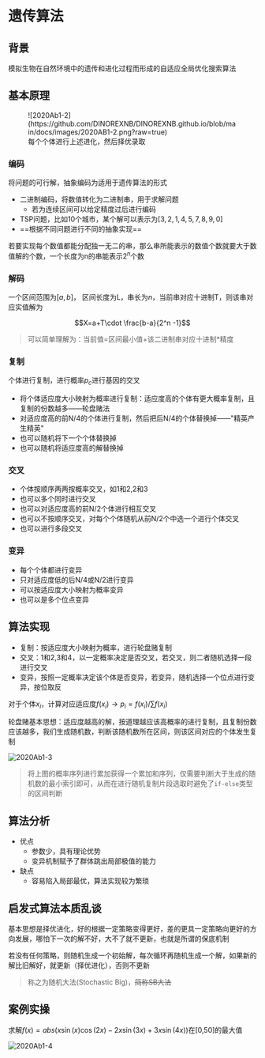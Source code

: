 # 遗传算法

## 背景

模拟生物在自然环境中的遗传和进化过程而形成的自适应全局优化搜索算法

## 基本原理

<figure markdown>
![2020Ab1-2](https://github.com/DINOREXNB/DINOREXNB.github.io/blob/main/docs/images/2020AB1-2.png?raw=true)
<figcaption>每个个体进行上述进化，然后择优录取</figcaption>
</figure>

### 编码

将问题的可行解，抽象编码为适用于遗传算法的形式

- 二进制编码，将数值转化为二进制串，用于求解问题
    - 若为连续区间可以给定精度过后进行编码
- TSP问题，比如10个城市，某个解可以表示为$[3,2,1,4,5,7,8,9,0]$
- ==根据不同问题进行不同的抽象实现==

若要实现每个数值都能分配独一无二的串，那么串所能表示的数值个数就要大于数值解的个数，一个长度为n的串能表示$2^n$个数

### 解码

一个区间范围为$[a,b]$， 区间长度为L，串长为$n$，当前串对应十进制T，则该串对应实值解为

$$X=a+T\cdot \frac{b-a}{2^n -1}$$

>可以简单理解为：当前值=区间最小值+该二进制串对应十进制*精度

### 复制

个体进行复制，进行概率$p_c$进行基因的交叉

- 将个体适应度大小映射为概率进行复制：适应度高的个体有更大概率复制，且复制的份数越多——轮盘赌法
- 对适应度高的前N/4的个体进行复制，然后把后N/4的个体替换掉——"精英产生精英"
- 也可以随机将下一个个体替换掉
- 也可以随机将适应度高的解替换掉

### 交叉

- 个体按顺序两两按概率交叉，如1和2,2和3
- 也可以多个同时进行交叉
- 也可以对适应度高的前N/2个体进行相互交叉
- 也可以不按顺序交叉，对每个个体随机从前N/2个中选一个进行个体交叉
- 也可以进行多段交叉

### 变异

- 每个个体都进行变异
- 只对适应度低的后N/4或N/2进行变异
- 可以按适应度大小映射为概率变异
- 也可以是多个位点变异

## 算法实现

- 复制：按适应度大小映射为概率，进行轮盘赌复制
- 交叉：1和2,3和4，以一定概率决定是否交叉，若交叉，则二者随机选择一段进行交叉
- 变异，按照一定概率决定该个体是否变异，若变异，随机选择一个位点进行变异，按位取反

对于个体$x_i$，计算对应适应度$f(x_i)\to p_i=f(x_i)/\sum f(x_i)$

轮盘赌基本思想：适应度越高的解，按道理越应该高概率的进行复制，且复制份数应该越多，我们生成随机数，判断该随机数所在区间，则该区间对应的个体发生复制

![2020Ab1-3](https://github.com/DINOREXNB/DINOREXNB.github.io/blob/main/docs/images/2020AB1-3.png?raw=true)

>将上图的概率序列进行累加获得一个累加和序列，仅需要判断大于生成的随机数的最小索引即可，从而在进行随机复制片段选取时避免了`if-else`类型的区间判断

## 算法分析

- 优点
    - 参数少，具有理论优势
    - 变异机制赋予了群体跳出局部极值的能力
- 缺点
    - 容易陷入局部最优，算法实现较为繁琐

## 启发式算法本质乱谈

基本思想是择优进化，好的根据一定策略变得更好，差的更具一定策略向更好的方向发展，哪怕下一次的解不好，大不了就不更新，也就是所谓的保底机制

若没有任何策略，则随机生成一个初始解，每次循环再随机生成一个解，如果新的解比旧解好，就更新（择优进化），否则不更新

> 称之为随机大法(Stochastic Big)，~~简称SB大法~~

## 案例实操

求解$f(x)=abs(x\sin (x)\cos(2x)-2x\sin(3x)+3x\sin (4x))$在[0,50]的最大值

![2020Ab1-4](https://github.com/DINOREXNB/DINOREXNB.github.io/blob/main/docs/images/2020AB1-4.png?raw=true)